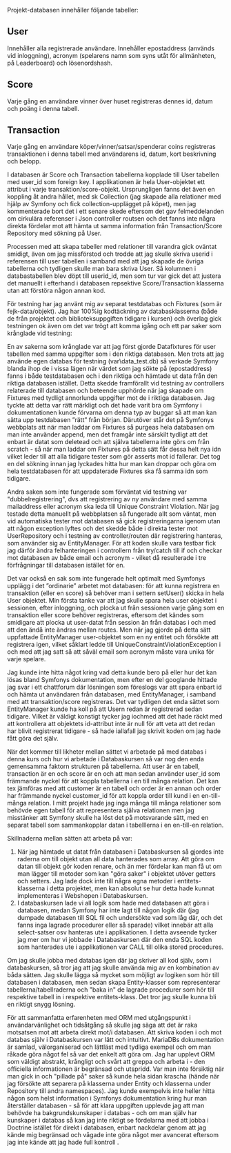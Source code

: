 
Projekt-databasen innehåller följande tabeller:

## User

Innehåller alla registrerade användare. Innehåller epostaddress (används vid inloggning), acronym (spelarens namn som syns utåt för allmänheten, på Leaderboard) och lösenordshash.

## Score

Varje gång en användare vinner över huset registreras dennes id, datum och poäng i denna tabell.

## Transaction

Varje gång en användare köper/vinner/satsar/spenderar coins registreras transaktionen i denna tabell med användarens id, datum, kort beskrivning och belopp.  


I databasen är Score och Transaction tabellerna kopplade till User tabellen med user_id som foreign key. I applikationen är hela User-objektet ett attribut i varje transaktion/score-objekt. Ursprungligen fanns det även en koppling åt andra hållet, med sk Collection (jag skapade alla relationer med hjälp av Symfony och fick collection-upplägget på köpet), men jag kommenterade bort det i ett senare skede eftersom det gav felmeddelanden om cirkulära referenser i Json controller routsen och det fanns inte några direkta fördelar mot att hämta ut samma information från Transaction/Score Repository med sökning på User.  

Processen med att skapa tabeller med relationer till varandra gick oväntat smidigt, även om jag missförstod och trodde att jag skulle skriva userid i referensen till user tabellen i samband med att jag skapade de övriga tabellerna och tydligen skulle man bara skriva User. Så kolumnen i databastabellen blev döpt till userid_id, men som tur var gick det att justera det manuellt i efterhand i databasen repsektive Score/Transaction klasserna utan att förstöra någon annan kod.

För testning har jag använt mig av separat testdatabas och Fixtures (som är fejk-data/objekt). Jag har 100%ig kodtäckning av databasklasserna (både de från projektet och biblioteksuppgiften tidigare i kursen) och överlag gick testningen ok även om det var trögt att komma igång och ett par saker som krånglade vid testning:

En av sakerna som krånglade var att jag först gjorde Datafixtures för user tabellen med samma uppgifter som i den riktiga databasen. Men trots att jag använde egen databas för testning (var\data_test.db) så verkade Symfony blanda ihop de i vissa lägen när värdet som jag sökte på (epostaddress) fanns i både testdatabasen och i den riktiga och hämtade ut data från den riktiga databasen istället. Detta skedde framförallt vid testning av controllers relaterade till databasen och beteende upphörde när jag skapade om Fixtures med tydligt annorlunda uppgifter mot de i riktiga databasen. Jag tyckte att detta var rätt märkligt och det hade varit bra om Symfony i dokumentationen kunde förvarna om denna typ av buggar så att man kan sätta upp testdabasen ”rätt” från början. Därutöver står det på Symfonys webbplats att när man laddar om Fixtures så purgeas hela databasen om man inte använder append, men det framgår inte särskilt tydligt att det enbart är datat som deletead och att själva tabellerna inte görs om från scratch - så när man laddar om Fixtures på detta sätt får dessa helt nya idn vilket leder till att alla tidigare tester som gör asserts mot id fallerar. Det tog en del sökning innan jag lyckades hitta hur man kan droppar och göra om hela testdatabasen för att  uppdaterade Fixtures ska få samma idn som tidigare. 

Andra saken som inte fungerade som förväntat vid testning var "dubbelregistrering", dvs att registrering av ny användare med samma mailaddress eller acronym ska leda till Unique Constraint Violation. När jag testade detta manuellt på webbplatsen så fungerade allt som väntat, men vid automatiska tester mot databasen så gick registreringarna igenom utan att någon exception lyftes och det skedde både i direkta tester mot UserRepository och i testning av controller/routen där registrering hanteras, som använder sig av EntityManager. För att koden skulle vara testbar fick jag därför ändra felhanteringen i controllern från try/catch till if och checkar mot databasen av både email och acronym - vilket då resulterade i tre förfrågningar till databasen istället för en.

Det var också en sak som inte fungerade helt optimalt med Symfonys upplägg i det ”ordinarie” arbetet mot databasen: för att kunna registrera en transaktion (eller en score) så behöver man i settern setUser() skicka in hela User objektet. Min första tanke var att jag skulle spara hela user objektet i sessionen, efter inloggning, och plocka ut från sessionen varje gång som en transaktion eller score behöver registreras, eftersom det kändes som smidigare att plocka ut user-datat från session än från databas i och med att den ändå inte ändras mellan routes. Men när jag gjorde på detta sätt uppfattade EntityManager user-objektet som en ny entitet och försökte att registrera igen, vilket såklart ledde till UniqueConstraintViolationException i och med att jag satt så att såväl email som acronym måste vara unika för varje spelare. 

Jag kunde inte hitta något kring vad detta kunde bero på eller hur det kan lösas bland Symfonys dokumentation, men efter en del googlande hittade jag svar i ett chattforum där lösningen som föreslogs var att spara enbart id och hämta ut användaren från databasen, med EntityManager, i samband med att transaktion/score registreras. Det var tydligen det enda sättet som EntityManager kunde ha koll på att Usern redan är registrerad sedan tidigare. Vilket är väldigt konstigt tycker jag iochmed att det hade räckt med att kontrollera att objektets id-attribut inte är null för att veta att det redan har blivit registrerat tidigare - så hade iallafall jag skrivit koden om jag hade fått göra det själv. 

När det kommer till likheter mellan sättet vi arbetade på med databas i denna kurs och hur vi arbetade i Databaskursen så var nog den enda gemensamma faktorn strukturen på tabellerna. Att user är en tabell, transaction är en och score är en och att man sedan använder user_id som främmande nyckel för att koppla tabellerna i en till många relation. Det kan tex jämföras med att customer är en tabell och order är en annan och order har främmande nyckel customer_id för att koppla order till kund i en en-till-många relation. I mitt projekt hade jag inga många till många relationer som behövde egen tabell för att representera själva relationen men jag misstänker att Symfony skulle ha löst det på motsvarande sätt, med en separat tabell som sammankopplar datan i tabelllerna i en en-till-en relation.  

Skillnaderna mellan sätten att arbeta på var:  

1. När jag hämtade ut datat från databasen i Databaskursen så gjordes inte raderna om till objekt utan all data hanterades som array. Att göra om datan till objekt gör koden renare, och än mer fördelar kan man få ut om man lägger till metoder som kan "göra saker" i objektet utöver getters och setters. Jag lade dock inte till några egna metoder i entitets-klasserna i detta projektet, men kan absolut se hur detta hade kunnat implementeras i Webshopen i Databaskursen.
2. I databaskursen lade vi all logik som hade med databasen att göra i databasen, medan Symfony har inte lagt till någon logik där (jag dumpade databasen till SQL fil och undersökte vad som låg där, och det fanns inga lagrade procedurer eller så sparade) vilket innebär att alla select-satser osv hanteras ute i applikationen. I detta avseende tycker jag mer om hur vi jobbade i Databaskursen där den enda SQL koden som hanterades ute i applikationen var CALL till olika stored procedures. 

Om jag skulle jobba med databas igen där jag skriver all kod själv, som i databaskursen, så tror jag att jag skulle använda mig av en kombination av båda sätten. Jag skulle lägga så mycket som möjligt av logiken som hör till databasen i databasen, men sedan skapa Entity-klasser som representerar tabellerna/tabellraderna och "baka in" de lagrade procedurer som hör till respektive tabell in i respektive entitets-klass. Det tror jag skulle kunna bli en riktigt snygg lösning.

För att sammanfatta erfarenheten med ORM med utgångspunkt i användarvänlighet och tidsåtgång så skulle jag säga att det är raka motsatsen mot att arbeta direkt mot/i databasen. Att skriva koden i och mot databas själv i Databaskursen var lätt och intuitivt. MariaDBs dokumentation är samlad, välorganiserad och lättläst med tydliga exempel och om man råkade göra något fel så var det enkelt att göra om. Jag har upplevt ORM som väldigt abstrakt, krångligt och svårt att greppa och arbeta i - den officiella informationen är begränsad och utspridd. Var man inte försiktig när man gick in och "pillade på" saker så kunde hela sidan krascha  (hände när jag försökte att separera på klasserna under Entity och klasserna under Repository till andra namespaces). Jag kunde exempelvis inte heller hitta någon som helst information i Symfonys dokumentation kring hur man återställer databasen - så för att klara uppgiften upplevde jag att man behövde ha bakgrundskunskaper i databas - och om man själv har kunskaper i databas så kan jag inte riktigt se fördelarna med att jobba i Doctrine istället för direkt i databasen, enbart nackdelar genom att jag kände mig begränsad och vågade inte göra något mer avancerat eftersom jag inte kände att jag hade full kontroll . 
